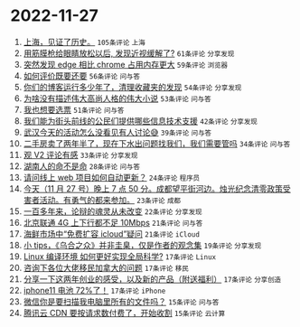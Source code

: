 # 2022-11-27

1. [上海，见证了历史。](https://www.v2ex.com/t/898212) `105条评论` `上海`
1. [用筋膜枪给眼睛放松以后, 发现近视缓解了?](https://www.v2ex.com/t/898285) `61条评论` `分享发现`
1. [突然发现 edge 相比 chrome 占用内存更大](https://www.v2ex.com/t/898253) `59条评论` `浏览器`
1. [如何评价既要还要](https://www.v2ex.com/t/898247) `56条评论` `问与答`
1. [你们的博客运行多少年了，清理收藏夹的发现](https://www.v2ex.com/t/898305) `54条评论` `分享发现`
1. [为啥没有描述伟大高尚人格的伟大小说](https://www.v2ex.com/t/898291) `53条评论` `问与答`
1. [我也想要选票](https://www.v2ex.com/t/898218) `51条评论` `问与答`
1. [我们能为街头前线的公民们提供哪些信息技术支援](https://www.v2ex.com/t/898231) `42条评论` `分享发现`
1. [武汉今天的活动怎么没看见有人讨论😅](https://www.v2ex.com/t/898371) `39条评论` `问与答`
1. [二手房卖了两年半了，现在下水出问题找我们，我们需要管吗](https://www.v2ex.com/t/898326) `34条评论` `问与答`
1. [观 V2 评论有感](https://www.v2ex.com/t/898226) `33条评论` `分享发现`
1. [湖南人的命不是命](https://www.v2ex.com/t/898209) `28条评论` `问与答`
1. [请问线上 web 项目如何自动更新？](https://www.v2ex.com/t/898339) `24条评论` `程序员`
1. [今天（11 月 27 号）晚上 7 点 50 分。成都望平街河边。烛光纪念清零政策受害者活动。有勇气的都来参加。](https://www.v2ex.com/t/898260) `23条评论` `成都`
1. [一百多年来，论辩的魂灵从未改变](https://www.v2ex.com/t/898225) `22条评论` `分享发现`
1. [北京联通 4G 上下行都不足 10Mbps](https://www.v2ex.com/t/898331) `21条评论` `问与答`
1. [海鲜市场中“免费扩容 icloud”疑问](https://www.v2ex.com/t/898275) `21条评论` `iCloud`
1. [小 tips，《乌合之众》并非圭臬，仅是作者的观念集](https://www.v2ex.com/t/898237) `19条评论` `分享发现`
1. [Linux 编译环境 如何更好实现全局科学?](https://www.v2ex.com/t/898300) `17条评论` `Linux`
1. [咨询下各位大佬移民加拿大的问题](https://www.v2ex.com/t/898273) `17条评论` `移民`
1. [分享一下这两年创业的感受，以及新的产品（附送福利）](https://www.v2ex.com/t/898269) `17条评论` `分享创造`
1. [iphone11 电池 72%了！](https://www.v2ex.com/t/898229) `17条评论` `iPhone`
1. [微信你是要扫描我电脑里所有的文件吗？](https://www.v2ex.com/t/898295) `15条评论` `问与答`
1. [腾讯云 CDN 要按请求数付费了，开始收割](https://www.v2ex.com/t/898280) `15条评论` `云计算`
